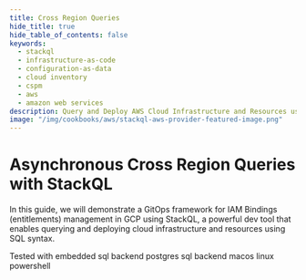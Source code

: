 ```yaml
---
title: Cross Region Queries
hide_title: true
hide_table_of_contents: false
keywords:
  - stackql
  - infrastructure-as-code
  - configuration-as-data
  - cloud inventory
  - cspm
  - aws
  - amazon web services
description: Query and Deploy AWS Cloud Infrastructure and Resources using SQL
image: "/img/cookbooks/aws/stackql-aws-provider-featured-image.png"
---
```


# Asynchronous Cross Region Queries with StackQL

In this guide, we will demonstrate a GitOps framework for IAM Bindings (entitlements) management in GCP using StackQL, a powerful dev tool that enables querying and deploying cloud infrastructure and resources using SQL syntax.  

Tested with <span class="cookbook_tested_on">embedded sql backend</span> <span class="cookbook_tested_on">postgres sql backend</span> <span class="cookbook_tested_on">macos</span> <span class="cookbook_tested_on">linux</span> <span class="cookbook_tested_on">powershell</span>
